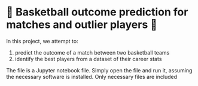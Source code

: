 # 🏀 Basketball outcome prediction for matches and outlier players 🏀

In this project, we attempt to:
1. predict the outcome of a match between two basketball teams
2. identify the best players from a dataset of their career stats

The file is a Jupyter notebook file. Simply open the file and run it, assuming the necessary software is installed. Only necessary files are included
